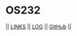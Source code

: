 # OS232

|| [LINKS](LINKS/) || [LOG](TXT/mylog.txt) || [GitHub](https://github.com/msatrioh/os232/) ||
